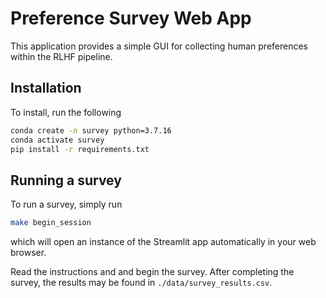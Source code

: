 # Preference Survey Web App

This application provides a simple GUI for collecting human preferences within the RLHF pipeline.

## Installation

To install, run the following

```bash
conda create -n survey python=3.7.16
conda activate survey
pip install -r requirements.txt
```

## Running a survey

To run a survey, simply run

```bash
make begin_session
```

which will open an instance of the Streamlit app automatically in your web browser.

Read the instructions and and begin the survey. After completing the survey, the results
may be found in `./data/survey_results.csv`.
